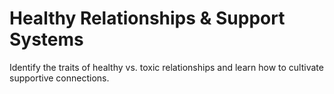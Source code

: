 # Healthy Relationships & Support Systems

Identify the traits of healthy vs. toxic relationships and learn how to cultivate supportive connections.